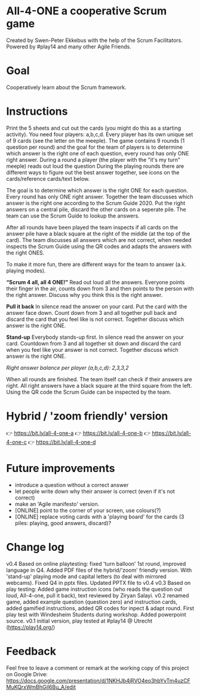 # All-4-ONE a cooperative Scrum game

Created by Swen-Peter Ekkebus with the help of the Scrum Facilitators. Powered by #play14 and many other Agile Friends.

# Goal
Cooperatively learn about the Scrum framework.

# Instructions
Print the 5 sheets and cut out the cards (you might do this as a starting activity). You need four players: a,b,c,d. Every player has its own unique set of 9 cards (see the letter on the meeple). The game contains 9 rounds (1 question per round) and the goal for the team of players is to determine which answer is the right one of each question, every round has only ONE right answer. During a round a player (the player with the "it's my turn" meeple) reads out loud the question During the playing rounds there are different ways to figure out the best answer together, see icons on the cards/reference cards/text below. 

The goal is to determine which answer is the right ONE for each question. Every round has only ONE right answer. Together the team discusses which answer is the right one according to the Scrum Guide 2020. Put the right answers on a central pile, discard the other cards on a seperate pile. The team can use the Scrum Guide to lookup the answers.

After all rounds have been played the team inspects if all cards on the answer pile have a black square at the right of the middle (at the top of the card). The team discusses all answers which are not correct, when needed inspects the Scrum Guide using the QR codes and adapts the answers with the right ONES.

To make it more fun, there are different ways for the team to answer (a.k. playing modes).

__“Scrum 4 all, all 4 ONE!”__
Read out loud all the answers. Everyone points their finger in the air, counts down from 3 and then points to the person with the right answer. Discuss why you think this is the right answer.

__Pull it back__
In silence read the answer on your card. Put the card with the answer face down. Count down from 3 and all together pull back and discard the card that you feel like is not correct. Together discuss which answer is the right ONE.

__Stand-up__
Everybody stands-up first. In silence read the answer on your card. Countdown from 3 and all together sit down and discard the card when you feel like your answer is not correct. Together discuss which answer is the right ONE.

_Right answer balance per player (a,b,c,d): 2,3,3,2_

When all rounds are finished. The team itself can check if their answers are right. All right answers have a black square at the third square from the left. Using the QR code the Scrum Guide can be inspected by the team.

# Hybrid / 'zoom friendly' version
👉 https://bit.ly/all-4-one-a
👉 https://bit.ly/all-4-one-b
👉 https://bit.ly/all-4-one-c
👉 https://bit.ly/all-4-one-d

# Future improvements
+ introduce a question without a correct answer
+ let people write down why their answer is correct (even if it's not correct)
+ make an 'Agile manifesto' version.
+ [ONLINE] point to the corner of your screen, use colours(?)
+ [ONLINE] replace voting cards with a 'playing board' for the cards (3 piles: playing, good answers, discard)?

# Change log
v0.4 Based on online playtesting: fixed 'turn balloon' 1st round, improved language in Q4. Added PDF files of the  hybrid/'zoom' friendly version. With 'stand-up' playing mode and capital letters (to deal with mirrored webcams). Fixed Q4 in pptx files. Updated PPTX file to v0.4
v0.3 Based on play testing: Added game instruction icons (who reads the question out loud, All-4-one, pull it back), text reviewed by Ziryan Salayi. 
v0.2 renamed game, added example question (question zero) and instruction cards, added gamified instructions, added QR codes for inpect & adapt round. First play test with Windesheim Students during workshop. Added powerpoint source.
v0.1 initial version, play tested at #play14 @ Utrecht (https://play14.org/)

# Feedback
Feel free to leave a comment or remark at the working copy of this project on Google Drive: https://docs.google.com/presentation/d/1NKHJb4jRVO4eo3hbYvTm4uzCFMuKQrxWmBhGiI6Bu_A/edit